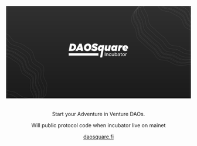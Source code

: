 <div align="center">
    <img width="1200" alt="dark-text-only" src="https://github.com/DAOSquare/Brand-Kit/blob/main/DAOSquare_Incubator_Cover%231.svg">
    <br />
    <br />
    <p>Start your Adventure in Venture DAOs.</p>
    <p>Will public protocol code when incubator live on mainet</p>
    <a href="https://daosquare.fi">daosquare.fi</a>
</div>
